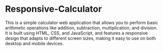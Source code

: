 # Responsive-Calculator
This is a simple calculator web application that allows you to perform basic arithmetic operations like addition, subtraction, multiplication, and division. It is built using HTML, CSS, and JavaScript, and features a responsive design that adapts to different screen sizes, making it easy to use on both desktop and mobile devices.
